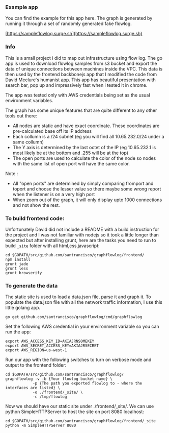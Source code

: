### Example app

You can find the example for this app here. The graph is generated  by running it through a set of randomly generated fake flowlog.

[https://sampleflowlog.surge.sh](https://sampleflowlog.surge.sh)

### Info

This is a small project i did to map out infrastructure using flow log. The go app is used to download flowlog samples from s3 bucket and export the data of unique connections between machines inside the VPC. This data is then used by the frontend backbonejs app that I modified the code from David Mcclure's humanist [app](https://github.com/davidmcclure/humanist). This app has beautiful presentation with search bar, pop up and impressively fast when i tested it in chrome.

The app was tested only with AWS credentials being set as the usual environment variables. 

The graph has some unique features that are quite different to any other tools out there:

  - All nodes are static and have exact coordinate. These coordinates are pre-calculated base off its IP address
  - Each collumn is a /24 subnet (eg you will find all 10.65.232.0/24 under a same collumn)
  - The Y axis is determined by the last octet of the IP (eg 10.65.232.1 is most likely be at the bottom and .255 will be at the top) 
  - The open ports are used to calculate the color of the node so nodes with the same list of open port will have the same color.

Note :
  - All "open ports" are determined by simply comparing fromport and toport and choose the lesser value so there maybe some wrong report when the listener is on a very high port
  - When zoom out of the graph, it will only display upto 1000 connections and not show the rest.


### To build frontend code:

Unfortunately David did not include a README with a build instruction for the project and I was not familiar with nodejs so it took a little longer than expected but after installing grunt, here are the tasks you need to run to build `_site` folder with all html,css,javascript:

```
cd $GOPATH/src/github.com/santrancisco/graphflowlog/frontend/
npm install 
grunt jade
grunt less
grunt browserify
```

### To generate the data

The static site is used to load a data.json file, parse it and graph it. To populate the data.json file with all the network traffic information, I use this little golang app.

```
go get github.com/santrancisco/graphflowlog/cmd/graphflowlog

```

Set the following AWS credential in your environment variable so you can run the app:

```
export AWS_ACCESS_KEY_ID=AKIAJRNSOMEKEY
export AWS_SECRET_ACCESS_KEY=AKIAJRSECRET
export AWS_REGION=us-west-1
```

Run our app with the following switches to turn on verbose mode and output to the frontend folder:
```
cd $GOPATH/src/github.com/santrancisco/graphflowlog/
graphflowlog -v -b {Your flowlog bucket name} \
            -p {The path you exported flowlog to - where the interfaces are listed} \
            -o ./frontend/_site/ \
            -c /tmp/flowlog
```

Now we should have our static site under ./frontend/_site/. We can use python SimpleHTTPServer to host the site on port 8080 localhost:

```
cd $GOPATH/src/github.com/santrancisco/graphflowlog/frontend/_site
python -m SimpleHTTPServer 8080
```


